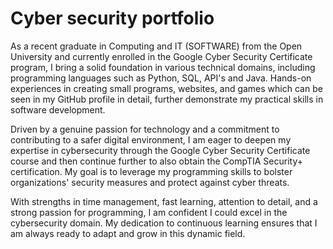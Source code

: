 # Cyber security portfolio

As a recent graduate in Computing and IT (SOFTWARE) from the Open University and currently enrolled in the Google Cyber Security Certificate program, I bring a solid foundation in various technical domains, including programming languages such as Python, SQL, API's and Java. Hands-on experiences in creating small programs, websites, and games which can be seen in my GitHub profile in detail,  further demonstrate my practical skills in software development.

Driven by a genuine passion for technology and a commitment to contributing to a safer digital environment, I am eager to deepen my expertise in cybersecurity through the Google Cyber Security Certificate course and then continue further to also obtain the CompTIA Security+ certification. My goal is to leverage my programming skills to bolster organizations' security measures and protect against cyber threats.

With strengths in time management, fast learning,  attention to detail, and a strong passion for programming, I am confident I could excel in the cybersecurity domain. My dedication to continuous learning ensures that I am always ready to adapt and grow in this dynamic field.
